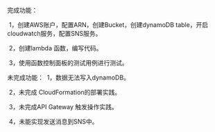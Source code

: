 
完成功能： 

​ 1，创建AWS账户，配置ARN，创建Bucket，创建dynamoDB table，开启 cloudwatch服务，配置SNS服务。

​ 2，创建lambda 函数，编写代码。

​ 3，使用函数控制面板的测试用例进行测试。


未完成功能：
​ 1，数据无法写入dynamoDB。

​ 2，未完成 CloudFormation的部署实践。

​ 3，未完成API Gateway 触发操作实践。

​ 4，未能实现发送消息到SNS中。
